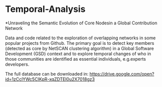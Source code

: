 # Temporal-Analysis

*Unraveling the Semantic Evolution of Core Nodesin a Global Contribution Network

Data and code related to the exploration of overlapping networks in some popular projects from Github. The primary goal is to detect key members (detected as core by NetSCAN clustering algorithm) in a Global Software Development (GSD) context and to explore temporal changes of who in those communities are identified as essential individuals, e.g.experts developers.


The full database can be downloaded in: https://drive.google.com/open?id=1zCclYWc5CIKpR-xqZDTEI0u2X7018gz3
